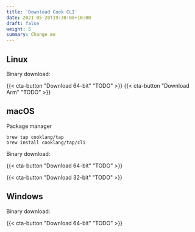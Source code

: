 ```yaml
---
title: 'Download Cook CLI'
date: 2021-05-20T19:30:08+10:00
draft: false
weight: 5
summary: Change me
---
```



## Linux

Binary download:

{{< cta-button "Download 64-bit" "TODO" >}}
{{< cta-button "Download Arm" "TODO" >}}

## macOS

Package manager

```
brew tap cooklang/tap
brew install cooklang/tap/cli
```

Binary download:

{{< cta-button "Download 64-bit" "TODO" >}}

{{< cta-button "Download 32-bit" "TODO" >}}

## Windows

Binary download:

{{< cta-button "Download 64-bit" "TODO" >}}
